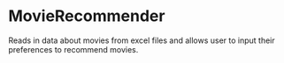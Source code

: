 # MovieRecommender
Reads in data about movies from excel files and allows user to input their preferences to recommend movies.
